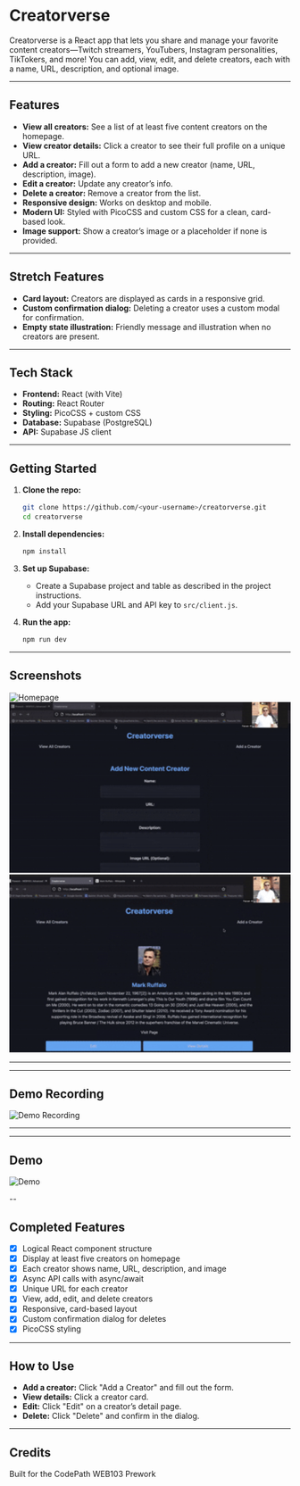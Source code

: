 # Creatorverse

Creatorverse is a React app that lets you share and manage your favorite content creators—Twitch streamers, YouTubers, Instagram personalities, TikTokers, and more! You can add, view, edit, and delete creators, each with a name, URL, description, and optional image.

---

## Features

- **View all creators:** See a list of at least five content creators on the homepage.
- **View creator details:** Click a creator to see their full profile on a unique URL.
- **Add a creator:** Fill out a form to add a new creator (name, URL, description, image).
- **Edit a creator:** Update any creator’s info.
- **Delete a creator:** Remove a creator from the list.
- **Responsive design:** Works on desktop and mobile.
- **Modern UI:** Styled with PicoCSS and custom CSS for a clean, card-based look.
- **Image support:** Show a creator’s image or a placeholder if none is provided.

---

## Stretch Features

- **Card layout:** Creators are displayed as cards in a responsive grid.
- **Custom confirmation dialog:** Deleting a creator uses a custom modal for confirmation.
- **Empty state illustration:** Friendly message and illustration when no creators are present.

---

## Tech Stack

- **Frontend:** React (with Vite)
- **Routing:** React Router
- **Styling:** PicoCSS + custom CSS
- **Database:** Supabase (PostgreSQL)
- **API:** Supabase JS client

---

## Getting Started

1. **Clone the repo:**
   ```bash
   git clone https://github.com/<your-username>/creatorverse.git
   cd creatorverse
   ```

2. **Install dependencies:**
   ```bash
   npm install
   ```

3. **Set up Supabase:**
   - Create a Supabase project and table as described in the project instructions.
   - Add your Supabase URL and API key to `src/client.js`.

4. **Run the app:**
   ```bash
   npm run dev
   ```

---

## Screenshots

![Homepage](screenshots/homepage.png)
![Add Creator](public/add-creator.png)
![View Creator](public/view-creator.png)

---

---

## Demo Recording
![Demo Recording](public/Creatorverse%20-%20WEB103%20Prework.gif)

---

---

## Demo
![Demo](https://stately-raindrop-5637d2.netlify.app/)

--

## Completed Features

- [x] Logical React component structure
- [x] Display at least five creators on homepage
- [x] Each creator shows name, URL, description, and image
- [x] Async API calls with async/await
- [x] Unique URL for each creator
- [x] View, add, edit, and delete creators
- [x] Responsive, card-based layout
- [x] Custom confirmation dialog for deletes
- [x] PicoCSS styling

---

## How to Use

- **Add a creator:** Click "Add a Creator" and fill out the form.
- **View details:** Click a creator card.
- **Edit:** Click "Edit" on a creator’s detail page.
- **Delete:** Click "Delete" and confirm in the dialog.

---

## Credits

Built for the CodePath WEB103 Prework